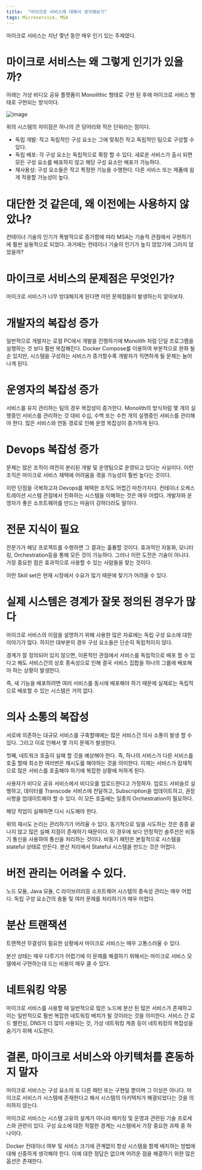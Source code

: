 ```yaml
---
title:  "마이크로 서비스에 대해서 생각해보기"
tags: Microservice, MSA
---
```

마이크로 서비스는 지난 몇년 동안 매우 인기 있는 주제였다.

# 마이크로 서비스는 왜 그렇게 인기가 있을까?
아래는 가상 비디오 공유 플랫폼이 Monolithic 형태로 구현 된 후에 마이크로 서비스 형태로 구현되는 방식이다.

![image](https://user-images.githubusercontent.com/111643/116036677-05f83f00-a6a2-11eb-93ed-400644dd0d66.png)

위의 시스템의 차이점은 하나의 큰 덩어리와 작은 단위라는 점이다.
* 독립 개발: 작고 독립적인 구성 요소는 그에 맞춰진 작고 독립적인 팀으로 구성할 수 있다.
* 독립 배포: 각 구성 요소는 독립적으로 확장 할 수 있다. 새로운 서비스가 출시 되면 모든 구성 요소를 배포하지 않고 해당 구성 요소만 배포가 가능하다.
* 재사용성: 구성 요소들은 작고 특정한 기능을 수행한다. 다른 서비스 또는 제품에 쉽게 적용할 가능성이 높다.

# 대단한 것 같은데, 왜 이전에는 사용하지 않았나?
컨테이너 기술의 인기가 폭발적으로 증가함에 따라 MSA는 기술적 관점에서 구현하기에 훨씬 실용적으로 되었다.
과거에는 컨테이너 기술의 인기가 높지 않았기에 그러지 않았을까?

# 마이크로 서비스의 문제점은 무엇인가?
마이크로 서비스가 너무 방대해지게 된다면 어떤 문제점들이 발생하는지 알아보자.

# 개발자의 복잡성 증가
일반적으로 개발자는 로컬 PC에서 개발을 진행하기에 Monolith 처럼 단일 프로그램을 실행하는 것 보다 훨씬 복잡해진다. Docker Compose를 이용하여 부분적으로 완화 될 순 있지만, 시스템을 구성하는 서비스가 증가할수록 개발자가 직면하게 될 문제는 늘어나게 된다.

# 운영자의 복잡성 증가
서비스를 유지 관리하는 팀의 경우 복잡성이 증가한다. Monolith의 방식처럼 몇 개의 실행중인 서비스를 관리하는 것 대비 수십, 수백 또는 수천 개의 실행중인 서비스를 관리해야 한다. 많은 서비스와 연동 경로로 인해 운영 복잡성이 증가하게 된다.

# Devops 복잡성 증가
문제는 많은 조직이 여전히 분리된 개발 및 운영팀으로 운영되고 있다는 사실이다. 이런 조직은 마이크로 서비스 채택에 어려움을 겪을 가능성이 훨씬 높다는 것이다.

이런 단점을 극복하고자 Devops를 채택한 조직도 어렵긴 마찬가지다. 컨테이너 오케스트레이션 시스템 관점에서 진화하는 시스템을 이해하는 것은 매우 어렵다. 개발자와 운영자가 좋은 소프트웨어를 만드는 마음이 강하더라도 말이다.

# 전문 지식이 필요
전문가가 해당 프로젝트를 수행하면 그 결과는 훌륭할 것이다. 효과적인 자동화, 모니터링, Orchestration등을 통해 모든 것이 가능하다. 그러나 이런 도전은 기술이 아니다. 가장 중요한 점은 효과적으로 사용할 수 있는 사람들을 찾는 것이다.

이런 Skill set은 현재 시장에서 수요가 많기 때문에 찾기가 어려울 수 있다.

# 실제 시스템은 경계가 잘못 정의된 경우가 많다
마이크로 서비스의 이점을 설명하기 위해 사용한 많은 자료에는 독립 구성 요소에 대한 이야기가 많다. 하지만 대부분의 경우 구성 요소들은 단순히 독립적이지 않다.

경계가 잘 정의되어 있지 않으면, 이론적인 관점에서 서비스를 독립적으로 배포 할 수 있다고 해도 서비스간의 상호 종속성으로 인해 결국 서비스 집합을 하나의 그룹에 배포해야 하는 상황이 발생한다.

즉, 새 기능을 배포하려면 여러 서비스를 동시에 배포해야 하기 때문에 실제로는 독립적으로 배포할 수 있는 시스템은 거의 없다.

# 의사 소통의 복잡성
서로에 의존하는 대규모 서비스를 구축할때에는 많은 서비스간 의사 소통이 발생 할 수 있다. 그리고 이로 인해서 몇 가지 문제가 발생한다.

첫째, 네트워크 호출이 실패 할 것을 예상해야 한다. 즉, 하나의 서비스가 다른 서비스를 호출 할때 최소한 여러번은 재시도를 해야하는 것을 의미한다. 이제는 서비스가 잠재적으로 많은 서비스를 호출해야 하기에 복잡한 상황에 처하게 된다.

사용자가 비디오 공유 서비스에서 비디오를 업로드한다고 가정하자. 업로드 서비슬르 실행하고, 데이터를 Transcode 서비스에 전달하고, Subscription을 업데이트하고, 권장 사항을 업데이트해야 할 수 있다. 이 모든 호출에는 일종의 Orchestration이 필요하다.

해당 작업이 실패하면 다시 시도해야 한다.

위의 재시도 논리는 관리하기가 어려울 수 있다. 동기적으로 일을 시도하는 것은 종종 끝나지 않고 많은 실패 지점이 존재하기 때문이다. 이 경우에 보다 안정적인 솔루션은 비동기 통신을 사용하여 통신을 처리하는 것이다. 비동기 패턴은 본질적으로 시스템을 stateful 상태로 만든다. 분산 처리에서 Stateful 시스템을 만드는 것은 어렵다.

# 버전 관리는 어려울 수 있다.
노드 모듈, Java 모듈, C 라이브러리등 소프트웨어 시스템의 종속성 관리는 매우 어렵다. 독립 구성 요소간의 충돌 및 여러 문제를 처리하기가 매우 어렵다.

# 분산 트랜잭션
트랜잭션 무결성이 필요한 상황에서 마이크로 서비스는 매우 고통스러울 수 있다.

분산 상태는 매우 다루기가 어렵기에 이 문제를 해결하기 위해서는 마이크로 서비스 모델에서 구현하는데 드는 비용이 매우 클 수 있다.

# 네트워킹 악몽
마이크로 서비스를 사용할 때 일반적으로 많은 노드에 분산 된 많은 서비스가 존재하고 이는 일반적으로 훨씬 복잡한 네트워킹 배치가 될 것이라는 것을 의미한다. 서비스 간 로드 밸런싱, DNS가 더 많이 사용되는 것, 가상 네트워킹 계층 등이 네트워킹의 복잡성을 숨기기 위해 시도한다.

# 결론, 마이크로 서비스와 아키텍처를 혼동하지 말자
마이크로 서비스는 구성 요소의 또 다른 패턴 또는 구현일 뿐이며 그 이상은 아니다. 마이크로 서비스가 시스템에 존재한다고 해서 시스템의 아키텍처가 해결되었다는 것을 의미하지 않는다.

마이크로 서비스는 시스템 고유의 설계가 아니라 패키징 및 운영과 관련된 기술 프로세스와 관련이 있다. 구성 요소에 대한 적절한 경계는 시스템에서 가장 중요한 과제 중 하나이다.

Docker 컨테이너 여부 및 서비스 크기에 관계없이 항상 시스템을 함께 배치하는 방법에 대해 신중하게 생각해야 한다. 이에 대한 정답은 없으며 어려운 점을 해결하기 위한 많은 옵션은 존재한다.
